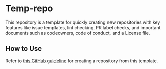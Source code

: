 # Temp-repo
This repository is a template for quickly creating new repositories with key features like issue templates, lint checking, PR label checks, and important documents such as codeowners, code of conduct, and a License file.

## How to Use
Refer to [this GitHub guideline](https://docs.github.com/en/repositories/creating-and-managing-repositories/creating-a-repository-from-a-template) for creating a repository from this template.